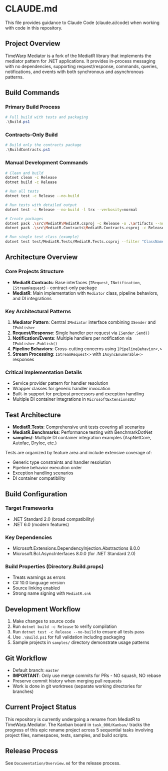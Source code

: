 # CLAUDE.md

This file provides guidance to Claude Code (claude.ai/code) when working with code in this repository.

## Project Overview

TimeWarp Mediator is a fork of the MediatR library that implements the mediator pattern for .NET applications. It provides in-process messaging with no dependencies, supporting request/response, commands, queries, notifications, and events with both synchronous and asynchronous patterns.

## Build Commands

### Primary Build Process
```powershell
# Full build with tests and packaging
.\Build.ps1
```

### Contracts-Only Build
```powershell
# Build only the contracts package
.\BuildContracts.ps1
```

### Manual Development Commands
```bash
# Clean and build
dotnet clean -c Release
dotnet build -c Release

# Run all tests
dotnet test -c Release --no-build

# Run tests with detailed output
dotnet test -c Release --no-build -l trx --verbosity=normal

# Create packages
dotnet pack .\src\MediatR\MediatR.csproj -c Release -o .\artifacts --no-build
dotnet pack .\src\MediatR.Contracts\MediatR.Contracts.csproj -c Release -o .\artifacts --no-build

# Run single test class (example)
dotnet test test/MediatR.Tests/MediatR.Tests.csproj --filter "ClassName~SendTests"
```

## Architecture Overview

### Core Projects Structure
- **MediatR.Contracts**: Base interfaces (`IRequest`, `INotification`, `IStreamRequest`) - contract-only package
- **MediatR**: Main implementation with `Mediator` class, pipeline behaviors, and DI integrations

### Key Architectural Patterns
1. **Mediator Pattern**: Central `IMediator` interface combining `ISender` and `IPublisher`
2. **Request/Response**: Single handler per request via `ISender.Send()`
3. **Notification/Events**: Multiple handlers per notification via `IPublisher.Publish()`
4. **Pipeline Behaviors**: Cross-cutting concerns using `IPipelineBehavior<,>`
5. **Stream Processing**: `IStreamRequest<>` with `IAsyncEnumerable<>` responses

### Critical Implementation Details
- Service provider pattern for handler resolution
- Wrapper classes for generic handler invocation
- Built-in support for pre/post processors and exception handling
- Multiple DI container integrations in `MicrosoftExtensionsDI/`

## Test Architecture

- **MediatR.Tests**: Comprehensive unit tests covering all scenarios
- **MediatR.Benchmarks**: Performance testing with BenchmarkDotNet
- **samples/**: Multiple DI container integration examples (AspNetCore, Autofac, DryIoc, etc.)

Tests are organized by feature area and include extensive coverage of:
- Generic type constraints and handler resolution
- Pipeline behavior execution order
- Exception handling scenarios
- DI container compatibility

## Build Configuration

### Target Frameworks
- .NET Standard 2.0 (broad compatibility)
- .NET 6.0 (modern features)

### Key Dependencies
- Microsoft.Extensions.DependencyInjection.Abstractions 8.0.0
- Microsoft.Bcl.AsyncInterfaces 8.0.0 (for .NET Standard 2.0)

### Build Properties (Directory.Build.props)
- Treats warnings as errors
- C# 10.0 language version
- Source linking enabled
- Strong name signing with `MediatR.snk`

## Development Workflow

1. Make changes to source code
2. Run `dotnet build -c Release` to verify compilation
3. Run `dotnet test -c Release --no-build` to ensure all tests pass
4. Use `.\Build.ps1` for full validation including packaging
5. Sample projects in `samples/` directory demonstrate usage patterns

## Git Workflow

- Default branch: `master`
- **IMPORTANT**: Only use merge commits for PRs - NO squash, NO rebase
- Preserve commit history when merging pull requests
- Work is done in git worktrees (separate working directories for branches)

## Current Project Status

This repository is currently undergoing a rename from MediatR to TimeWarp.Mediator. The Kanban board in `task_000/Kanban/` tracks the progress of this epic rename project across 5 sequential tasks involving project files, namespaces, tests, samples, and build scripts.

## Release Process

See `Documentation/Overview.md` for the release process.